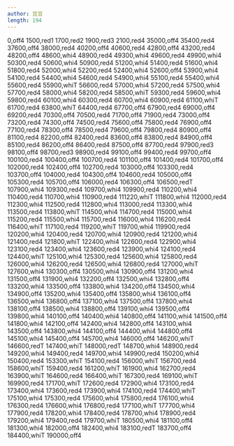 ```yaml
---
author: 豆豆
length: 194
---
```

0,off4
1500,red1
1700,red2
1900,red3
2100,red4
35000,off4
35400,red4
37600,off4
38000,red4
40200,off4
40600,red4
42800,off4
43200,red4
48200,off4
48600,whi4
48900,red4
49300,whi4
49600,red4
49900,whi4
50300,red4
50600,whi4
50900,red4
51200,whi4
51400,red4
51600,whi4
51800,red4
52000,whi4
52200,red4
52400,whi4
52600,off4
53900,whi4
54100,red4
54400,whi4
54600,red4
54900,whi4
55100,red4
55400,whi4
55600,red4
55900,whiT
56600,red4
57000,whi4
57200,red4
57500,whi4
57700,red4
58000,whi4
58200,red4
58500,whiT
59300,red4
59600,whi4
59800,red4
60100,whi4
60300,red4
60700,whi4
60900,red4
61100,whiT
61700,red4
63800,whiT
64400,red4
67700,off4
67900,red4
69000,off4
69200,red4
70300,off4
70500,red4
71700,off4
71900,red4
73000,off4
73200,red4
74300,off4
74500,red4
75600,off4
75800,red4
76900,off4
77100,red4
78300,off4
78500,red4
79600,off4
79800,red4
80900,off4
81100,red4
82200,off4
82400,red4
83600,off4
83800,red4
84900,off4
85100,red4
86200,off4
86400,red4
87500,off4
87700,red4
97900,red3
98100,off4
98700,red3
98900,red4
99100,off4
99400,red4
99700,off4
100100,red4
100400,off4
100700,red4
101100,off4
101400,red4
101700,off4
102000,red4
102400,off4
102700,red4
103000,off4
103300,red4
103700,off4
104000,red4
104300,off4
104600,red4
105000,off4
105300,red4
105700,off4
106000,red4
106300,off4
106500,redT
107900,whi4
109300,red4
109700,whi4
109900,red4
110200,whi4
110400,red4
110700,whi4
110900,red4
111220,whiT
111800,whi4
112000,red4
112300,whi4
112500,red4
112800,whi4
113000,red4
113300,whi4
113500,red4
113800,whiT
114500,whi4
114700,red4
115000,whi4
115200,red4
115500,whi4
115700,red4
116000,whi4
116200,red4
116400,whiT
117100,red4
119200,whiT
119700,whi4
119900,red4
120200,whi4
120400,red4
120700,whi4
120900,red4
121200,whi4
121400,red4
121800,whiT
122400,whi4
122600,red4
122900,whi4
123100,red4
123400,whi4
123600,red4
123900,whi4
124100,red4
124400,whiT
125100,whi4
125300,red4
125600,whi4
125800,red4
126000,whi4
126200,red4
126500,whi4
126800,red4
127000,whiT
127600,whi4
130300,off4
130500,whi4
130900,off4
131200,whi4
131500,off4
131900,whi4
132200,off4
132500,whi4
132800,off4
133200,whi4
133500,off4
133800,whi4
134200,off4
134500,whi4
134900,off4
135200,whi4
135400,off4
135800,whi4
136100,off4
136500,whi4
136800,off4
137100,whi4
137500,off4
137800,whi4
138100,off4
138500,whi4
138800,off4
139100,whi4
139500,off4
139800,whi4
140100,off4
140400,whi4
140800,off4
141100,whi4
141500,off4
141800,whi4
142100,off4
142400,whi4
142800,off4
143100,whi4
143500,off4
143800,whi4
144100,off4
144400,whi4
144800,off4
145100,whi4
145400,off4
145700,whi4
146000,off4
146200,whiT
146600,redT
147400,whiT
148000,redT
148700,whi4
148900,red4
149200,whi4
149400,red4
149700,whi4
149900,red4
150200,whi4
150400,red4
153300,whiT
154100,red4
156000,whiT
156700,red4
158600,whiT
159400,red4
161200,whiT
161900,whi4
162700,red4
163900,whiT
164600,red4
166400,whiT
167300,red4
169100,whiT
169900,red4
171700,whiT
172600,red4
172900,whi4
173100,red4
173400,whi4
173600,red4
173900,whi4
174100,red4
174400,whiT
175100,whi4
175300,red4
175600,whi4
175800,red4
176100,whi4
176300,red4
176600,whi4
176800,red4
177100,whiT
177700,whi4
177900,red4
178200,whi4
178400,red4
178700,whi4
178900,red4
179200,whi4
179400,red4
179700,whiT
180500,whi4
181100,off4
181300,whi4
182000,off4
182400,whi4
183100,redT
183700,off4
184400,whiT
190000,off4